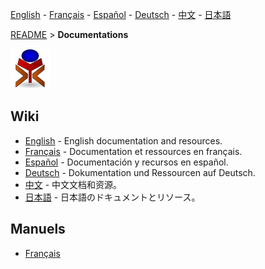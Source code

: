 [English](./README_en.md) - [Français](./README_fr.md) - [Español](./README_es.md) - [Deutsch](./README_de.md) - [中文](./README_zh.md) - [日本語](./README_ja.md)

[README](./README.md) > **Documentations**

![yrexpert_logo.png](./wiki/fr/yrexpert_logo.png)

## Wiki
- [English](./wiki/en/home.md) - English documentation and resources.
- [Français](https://github.com/yrelay/yrexpert/blob/main/docs/wiki/fr/accueil.md) - Documentation et ressources en français.
- [Español](./wiki/es/inicio.md) - Documentación y recursos en español.
- [Deutsch](./wiki/de/startseite.md) - Dokumentation und Ressourcen auf Deutsch.
- [中文](./wiki/zh/shouye.md) - 中文文档和资源。
- [日本語](./wiki/ja/homu.md) - 日本語のドキュメントとリソース。

## Manuels

* [Français](https://github.com/yrelay/yrexpert-documents/tree/master/manuels/French)